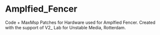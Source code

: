 # Amplfied_Fencer
Code + MaxMsp Patches for Hardware used for Amplfied Fencer. Created with the support of V2_ Lab for Unstable Media, Rotterdam.
